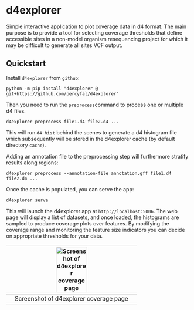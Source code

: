 # d4explorer

Simple interactive application to plot coverage data in [d4] format.
The main purpose is to provide a tool for selecting coverage
thresholds that define accessible sites in a non-model organism
resequencing project for which it may be difficult to generate all
sites VCF output.

## Quickstart

Install `d4explorer` from `github`:

    python -m pip install "d4explorer @ git+https://github.com/percyfal/d4explorer"

Then you need to run the `preprocess`command to process one or
multiple d4 files.

    d4explorer preprocess file1.d4 file2.d4 ...

This will run `d4 hist` behind the scenes to generate a d4 histogram
file which subsequently will be stored in the d4explorer cache (by
default directory `cache`).

Adding an annotation file to the preprocessing step will furthermore
stratify results along regions:

    d4explorer preprocess --annotation-file annotation.gff file1.d4 file2.d4 ...

Once the cache is populated, you can serve the app:

    d4explorer serve

This will launch the d4explorer app at `http://localhost:5006`. The
web page will display a list of datasets, and once loaded, the
histograms are sampled to produce coverage plots over features. By
modifying the coverage range and monitoring the feature size
indicators you can decide on appropriate thresholds for your data.

| <img src="./img/d4explorer-coverage.img" width="50%" alt="Screenshot of d4explorer coverage page"> |
|:--:|
| Screenshot of d4explorer coverage page |

[d4]: https://github.com/38/d4-format

